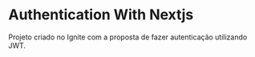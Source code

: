 # Authentication With Nextjs
Projeto criado no Ignite com a proposta de fazer autenticação utilizando JWT.

